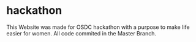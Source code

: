 # hackathon
This Website was made for OSDC hackathon with a purpose to make life easier for women.
All code commited in the Master Branch.
